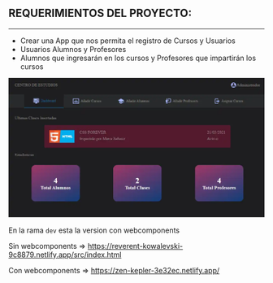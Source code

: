 ## REQUERIMIENTOS DEL PROYECTO:
---
+ Crear una App que nos permita el registro de Cursos y Usuarios
+ Usuarios Alumnos y Profesores
+ Alumnos que ingresarán en los cursos y Profesores que impartirán los cursos


![Imagen](./src/images/muestra.webp)

En la rama `dev` esta la version con webcomponents

Sin webcomponents => https://reverent-kowalevski-9c8879.netlify.app/src/index.html

Con webcomponents => https://zen-kepler-3e32ec.netlify.app/